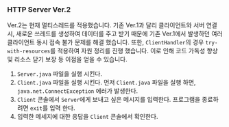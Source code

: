### HTTP Server Ver.2 

Ver.2는 현재 멀티스레드를 적용했습니다. 기존 Ver.1과 달리 클라이언트와 서버 연결 시, 새로운 쓰레드를 생성하여 데이터를 주고 받기 때문에 기존 Ver.1에서 발생하던 여러 클라이언트 동시 접속 불가 문제를 해결 했습니다. 
또한, `ClientHandler`의 경우 `try-with-resources`를 적용하여 자원 정리를 진행 했습니다. 이로 인해 코드 가독성 향상 및 리소스 닫기 보장 등 이점을 얻을 수 있습니다. 

1. `Server.java` 파일을 실행 시킨다.
2. `Client.java` 파일을 실행 시킨다. 먼저 `Client.java` 파일을 실행 하면, `java.net.ConnectException` 에러가 발생한다. 
3. `Client` 콘솔에서 `Server`에게 보내고 싶은 메시지를 입력한다. 프로그램을 종료하려면 `exit`를 입력 한다. 
4. 입력한 메세지에 대한 응답을 `Client` 콘솔에서 확인한다.

